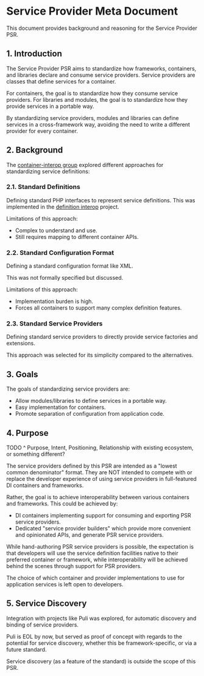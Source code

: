 # Service Provider Meta Document

This document provides background and reasoning for the Service Provider PSR.

## 1. Introduction

The Service Provider PSR aims to standardize how frameworks, containers, and libraries declare and consume service providers. Service providers are classes that define services for a container.

For containers, the goal is to standardize how they consume service providers. For libraries and modules, the goal is to standardize how they provide services in a portable way.

By standardizing service providers, modules and libraries can define services in a cross-framework way, avoiding the need to write a different provider for every container.

## 2. Background

The [container-interop group][] explored different approaches for standardizing service definitions:

[container-interop group]: https://github.com/container-interop

### 2.1. Standard Definitions

Defining standard PHP interfaces to represent service definitions. This was implemented in the [definition interop][] project.

Limitations of this approach:

- Complex to understand and use.
- Still requires mapping to different container APIs.

[definition interop]: https://github.com/container-interop/definition-interop

### 2.2. Standard Configuration Format

Defining a standard configuration format like XML.

This was not formally specified but discussed.

Limitations of this approach:

- Implementation burden is high.
- Forces all containers to support many complex definition features.

### 2.3. Standard Service Providers

Defining standard service providers to directly provide service factories and extensions.

This approach was selected for its simplicity compared to the alternatives.

## 3. Goals

The goals of standardizing service providers are:

- Allow modules/libraries to define services in a portable way.
- Easy implementation for containers.
- Promote separation of configuration from application code.

## 4. Purpose

TODO ^ Purpose, Intent, Positioning, Relationship with existing ecosystem, or something different?

The service providers defined by this PSR are intended as a "lowest common denominator" format. They are NOT intended to compete with or replace the developer experience of using service providers in full-featured DI containers and frameworks.

Rather, the goal is to achieve interoperability between various containers and frameworks. This could be achieved by:

- DI containers implementing support for consuming and exporting PSR service providers.
- Dedicated "service provider builders" which provide more convenient and opinionated APIs, and generate PSR service providers.

While hand-authoring PSR service providers is possible, the expectation is that developers will use the service definition facilities native to their preferred container or framework, while interoperability will be achieved behind the scenes through support for PSR providers.

The choice of which container and provider implementations to use for application services is left open to developers.

## 5. Service Discovery

Integration with projects like Puli was explored, for automatic discovery and binding of service providers.

Puli is EOL by now, but served as proof of concept with regards to the potential for service discovery, whether this be framework-specific, or via a future standard.

Service discovery (as a feature of the standard) is outside the scope of this PSR.
